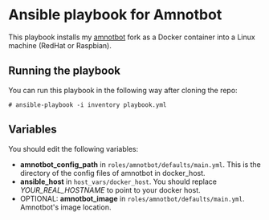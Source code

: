 # Ansible playbook for Amnotbot

This playbook installs my [amnotbot](https://github.com/gpoppino/amnotbot) fork as a Docker container into a Linux machine (RedHat or Raspbian).

## Running the playbook

You can run this playbook in the following way after cloning the repo:

`# ansible-playbook -i inventory playbook.yml`

## Variables

You should edit the following variables:

- **amnotbot_config_path** in `roles/amnotbot/defaults/main.yml`. This is the directory of the config files of amnotbot in docker_host.
- **ansible_host** in `host_vars/docker_host`. You should replace *YOUR_REAL_HOSTNAME* to point to your docker host.
- OPTIONAL: **amnotbot_image** in `roles/amnotbot/defaults/main.yml`. Amnotbot's image location.
